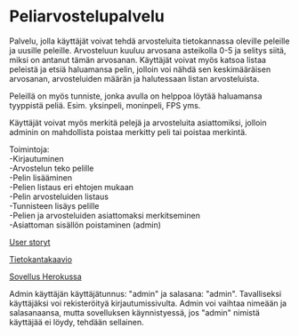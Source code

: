 # Peliarvostelupalvelu 

Palvelu, jolla käyttäjät voivat tehdä arvosteluita tietokannassa oleville peleille 
ja uusille peleille. Arvosteluun kuuluu arvosana asteikolla 0-5 
ja selitys siitä, miksi on antanut tämän arvosanan. Käyttäjät voivat myös
katsoa listaa peleistä ja etsiä haluamansa pelin, jolloin voi nähdä
sen keskimääräisen arvosanan, arvosteluiden määrän ja halutessaan 
listan arvosteluista.

Peleillä on myös tunniste, jonka avulla on helppoa löytää haluamansa 
tyyppistä peliä. Esim. yksinpeli, moninpeli, FPS yms.

Käyttäjät voivat myös merkitä pelejä ja arvosteluita asiattomiksi, jolloin
adminin on mahdollista poistaa merkitty peli tai poistaa merkintä.

Toimintoja:  
	-Kirjautuminen  
	-Arvostelun teko pelille  
	-Pelin lisääminen  
	-Pelien listaus eri ehtojen mukaan  
	-Pelin arvosteluiden listaus  
	-Tunnisteen lisäys pelille  
	-Pelien ja arvosteluiden asiattomaksi merkitseminen  
	-Asiattoman sisällön poistaminen (admin)  
	
[User storyt](https://github.com/Jeeses313/Peliarvostelupalvelu/blob/master/documentation/User%20storyt.md)

[Tietokantakaavio](https://github.com/Jeeses313/Peliarvostelupalvelu/blob/master/documentation/Peliarvostelupalvelu%20tietokantakaavio.png)

[Sovellus Herokussa](https://peliarvostelupalvelu.herokuapp.com/)

Admin käyttäjän käyttäjätunnus: "admin" ja salasana: "admin". Tavalliseksi käyttäjäksi voi rekisteröityä kirjautumissivulta.
Admin voi vaihtaa nimeään ja salasanaansa, mutta sovelluksen käynnistyessä, jos "admin" nimistä käyttäjää ei löydy, tehdään sellainen.